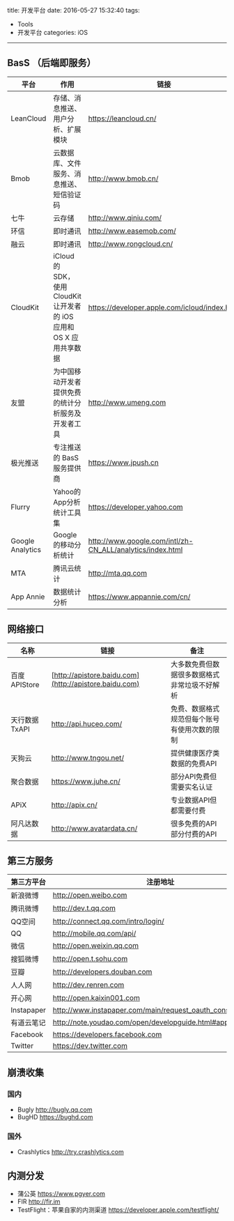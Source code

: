 title: 开发平台
date: 2016-05-27 15:32:40
tags: 
- Tools
- 开发平台
categories: iOS
---

## BasS （后端即服务）

| 平台               | 作用                                       | 链接                                       |
| ---------------- | ---------------------------------------- | ---------------------------------------- |
| LeanCloud        | 存储、消息推送、用户分析、扩展模块                        | https://leancloud.cn/                    |
| Bmob             | 云数据库、文件服务、消息推送、短信验证码                     | http://www.bmob.cn/                      |
| 七牛               | 云存储                                      | http://www.qiniu.com/                    |
| 环信               | 即时通讯                                     | http://www.easemob.com/                  |
| 融云               | 即时通讯                                     | http://www.rongcloud.cn/                 |
| CloudKit         | iCloud 的 SDK，使用 CloudKit 让开发者的 iOS 应用和 OS X 应用共享数据 | https://developer.apple.com/icloud/index.html |
| 友盟               | 为中国移动开发者提供免费的统计分析服务及开发者工具                | http://www.umeng.com                     |
| 极光推送             | 专注推送的 BasS 服务提供商                         | https://www.jpush.cn                     |
| Flurry           | Yahoo的App分析统计工具集                         | https://developer.yahoo.com              |
| Google Analytics | Google的移动分析统计                            | http://www.google.com/intl/zh-CN_ALL/analytics/index.html |
| MTA              | 腾讯云统计                                    | http://mta.qq.com                        |
| App Annie        | 数据统计分析                                   | https://www.appannie.com/cn/             |

<!-- more -->

## 网络接口

| 名称         | 链接                                       | 备注                     |
| ---------- | ---------------------------------------- | ---------------------- |
| 百度APIStore | [http://apistore.baidu.com](http://apistore.baidu.com) | 大多数免费但数据很多数据格式非常垃圾不好解析 |
| 天行数据TxAPI  | http://api.huceo.com/                    | 免费、数据格式规范但每个账号有使用次数的限制 |
| 天狗云        | http://www.tngou.net/                    | 提供健康医疗类数据的免费API        |
| 聚合数据       | https://www.juhe.cn/                     | 部分API免费但需要实名认证         |
| APiX       | http://apix.cn/                          | 专业数据API但都需要付费          |
| 阿凡达数据      | http://www.avatardata.cn/                | 很多免费的API部分付费的API       |

## 第三方服务

| **第三方平台**  | **注册地址**                                 |
| ---------- | ---------------------------------------- |
| 新浪微博       | http://open.weibo.com                    |
| 腾讯微博       | http://dev.t.qq.com                      |
| QQ空间       | http://connect.qq.com/intro/login/       |
| QQ         | http://mobile.qq.com/api/                |
| 微信         | http://open.weixin.qq.com                |
| 搜狐微博       | http://open.t.sohu.com                   |
| 豆瓣         | http://developers.douban.com             |
| 人人网        | http://dev.renren.com                    |
| 开心网        | http://open.kaixin001.com                |
| Instapaper | http://www.instapaper.com/main/request_oauth_consumer_token |
| 有道云笔记      | http://note.youdao.com/open/developguide.html#app |
| Facebook   | https://developers.facebook.com          |
| Twitter    | https://dev.twitter.com                  |

## 崩溃收集

### 国内

- Bugly <http://bugly.qq.com>
- BugHD <https://bughd.com>

### 国外

- Crashlytics <http://try.crashlytics.com>

## 内测分发

- 蒲公英 <https://www.pgyer.com>
- FIR <http://fir.im>
- TestFlight：苹果自家的内测渠道 <https://developer.apple.com/testflight/>



